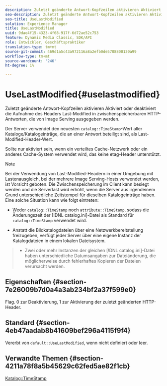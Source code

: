 ```yaml
---
description: Zuletzt geänderte Antwort-Kopfzeilen aktivieren Aktiviert oder deaktiviert die Aufnahme des Headers Last-Modified in zwischenspeicherbaren HTTP-Antworten, die von Image Serving ausgegeben werden.
seo-description: Zuletzt geänderte Antwort-Kopfzeilen aktivieren Aktiviert oder deaktiviert die Aufnahme des Headers Last-Modified in zwischenspeicherbaren HTTP-Antworten, die von Image Serving ausgegeben werden.
seo-title: UseLastModified
solution: Experience Manager
title: UseLastModified
uuid: 9dae4f15-4323-4f68-917f-6d72ae52c753
feature: Dynamic Media Classic, SDK/API
role: Entwickler, Geschäftspraktiker
translation-type: tm+mt
source-git-commit: 469d1a5c43a972116a8a2efb0de5708800130a99
workflow-type: tm+mt
source-wordcount: '246'
ht-degree: 1%

---
```



# UseLastModified{#uselastmodified}

Zuletzt geänderte Antwort-Kopfzeilen aktivieren Aktiviert oder deaktiviert die Aufnahme des Headers Last-Modified in zwischenspeicherbaren HTTP-Antworten, die von Image Serving ausgegeben werden.

Der Server verwendet den neuesten `catalog::TimeStamp`-Wert aller Kataloge/Katalogeinträge, die an einer Antwort beteiligt sind, als Last-Modified-Header-Wert.

Sollte nur aktiviert sein, wenn ein verteiltes Cache-Netzwerk oder ein anderes Cache-System verwendet wird, das keine etag-Header unterstützt.

>[!NOTE]
>
>Bei der Verwendung von Last-Modified-Headern in einer Umgebung mit Lastenausgleich, bei der mehrere Image Serving-Hosts verwendet werden, ist Vorsicht geboten. Die Zwischenspeicherung im Client kann besiegt werden und die Serverlast wird erhöht, wenn die Server aus irgendeinem Grund unterschiedliche Zeitstempel für dieselben Katalogeinträge haben. Eine solche Situation kann wie folgt eintreten:
>
>* Weder `catalog::TimeStamp` noch `attribute::TimeStamp`, sodass die Änderungszeit der [!DNL catalog.ini]-Datei als Standard für `catalog::TimeStamp` verwendet wird.
   >
   >
* Anstatt die Bildkatalogdateien über eine Netzwerkbereitstellung freizugeben, verfügt jeder Server über eine eigene Instanz der Katalogdateien in einem lokalen Dateisystem.
>* Zwei oder mehr Instanzen der gleichen [!DNL catalog.ini]-Datei haben unterschiedliche Datumsangaben zur Dateiänderung, die möglicherweise durch fehlerhaftes Kopieren der Dateien verursacht werden.

>



## Eigenschaften {#section-7e26009b7d0a4a3ab234bf2a37f599e0}

Flag. 0 zur Deaktivierung, 1 zur Aktivierung der zuletzt geänderten HTTP-Header.

## Standard {#section-4eb47aadab8b41609bef296a4115f9f4}

Vererbt von `default::UseLastModified`, wenn nicht definiert oder leer.

## Verwandte Themen {#section-4211a78f8a5b45629c62fed5ae82f1cb}

[Katalog::TimeStamp](../../../../../is-api/image-catalog/image-serving-api-ref/c-image-catalog-reference/c-image-svg-data-reference/c-image-data-reference/r-timestamp-cat.md#reference-59a27b72f4cb4a53a3baba83214c4ded)
